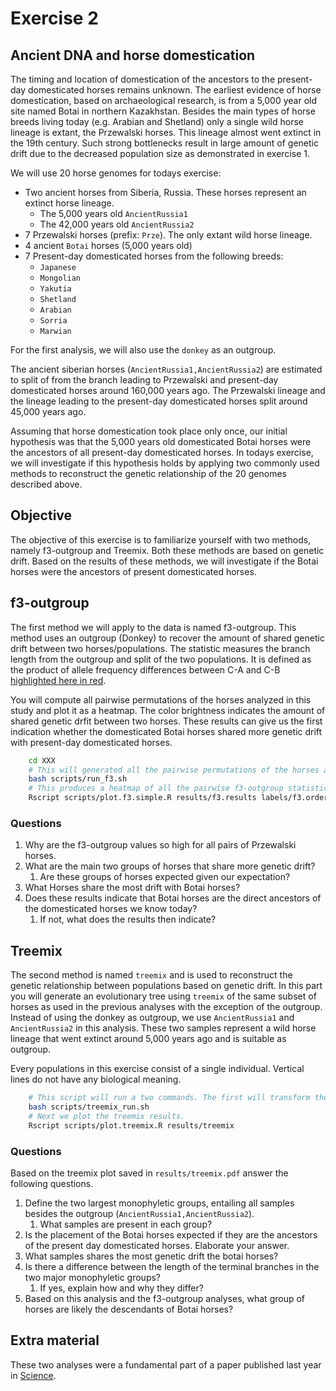 # Exercise 2 #

## Ancient DNA and horse domestication ##
The timing and location of domestication of the ancestors to the present-day domesticated horses remains unknown. The earliest evidence of horse domestication, based on archaeological research, is from a 5,000 year old site named Botai in northern Kazakhstan. Besides the main types of horse breeds living today (e.g. Arabian and Shetland) only a single wild horse lineage is extant, the Przewalski horses. This lineage almost went extinct in the 19th century. Such strong bottlenecks result in large amount of genetic drift due to the decreased population size as demonstrated in exercise 1. 

We will use 20 horse genomes for todays exercise:
- Two ancient horses from Siberia, Russia. These horses represent an extinct horse lineage.
  - The 5,000 years old `AncientRussia1`
  - The 42,000 years old `AncientRussia2`
- 7 Przewalski horses (prefix: `Prze`). The only extant wild horse lineage.
- 4 ancient `Botai` horses (5,000 years old) 
- 7 Present-day domesticated horses from the following breeds:
  - `Japanese`
  - `Mongolian`
  - `Yakutia`
  - `Shetland`
  - `Arabian`
  - `Sorria`
  - `Marwian`
  
For the first analysis, we will also use the `donkey` as an outgroup. 

The ancient siberian horses (`AncientRussia1,AncientRussia2`) are estimated to split of from the branch leading to Przewalski and present-day domesticated horses around 160,000 years ago. The Przewalski lineage and the lineage leading to the present-day domesticated horses split around 45,000 years ago.

Assuming that horse domestication took place only once, our initial hypothesis was that the 5,000 years old domesticated Botai horses were the ancestors of all present-day domesticated horses. In todays exercise, we will investigate if this hypothesis holds by applying two commonly used methods to reconstruct the genetic relationship of the 20 genomes described above.

## Objective ##
The objective of this exercise is to familiarize yourself with two methods, namely f3-outgroup and Treemix. Both these methods are based on genetic drift. Based on the results of these methods, we will investigate if the Botai horses were the ancestors of present domesticated horses.

## f3-outgroup ##
The first method we will apply to the data is named f3-outgroup. This method uses an outgroup (Donkey) to recover the amount of shared genetic drift between two horses/populations. The statistic measures the branch length from the outgroup and split of the two populations. It is defined as the product of allele frequency differences between C-A and C-B [highlighted here in red](https://gaworkshop.readthedocs.io/en/latest/_images/f3-tree.png). 

You will compute all pairwise permutations of the horses analyzed in this study and plot it as a heatmap. The color brightness indicates the amount of shared genetic drfit between two horses. These results can give us the first indication whether the domesticated Botai horses shared more genetic drift with present-day domesticated horses.

```bash
	cd XXX
	# This will generated all the pairwise permutations of the horses analyzed in this exercise
	bash scripts/run_f3.sh
	# This produces a heatmap of all the pairwise f3-outgroup statistics
	Rscript scripts/plot.f3.simple.R results/f3.results labels/f3.order
```

### Questions ###

1. Why are the f3-outgroup values so high for all pairs of Przewalski horses.
2. What are the main two groups of horses that share more genetic drift?
   1. Are these groups of horses expected given our expectation?
3. What Horses share the most drift with Botai horses?
4. Does these results indicate that Botai horses are the direct ancestors of the domesticated horses we know today?
   1. If not, what does the results then indicate?


## Treemix ##
The second method is named `treemix` and is used to reconstruct the genetic relationship between populations based on genetic drift. In this part you will generate an evolutionary tree using `treemix` of the same subset of horses as used in the previous analyses with the exception of the outgroup. Instead of using the donkey as outgroup, we use `AncientRussia1` and `AncientRussia2` in this analysis. These two samples represent a wild horse lineage that went extinct around 5,000 years ago and is suitable as outgroup. 

Every populations in this exercise consist of a single individual. Vertical lines do not have any biological meaning. 


```bash
	# This script will run a two commands. The first will transform the data into the required format for Treemix. The second command is the actual treemix command.
	bash scripts/treemix_run.sh
	# Next we plot the treemix results. 
	Rscript scripts/plot.treemix.R results/treemix
```

### Questions ###
Based on the treemix plot saved in `results/treemix.pdf` answer the following questions.
	
1. Define the two largest monophyletic groups, entailing all samples besides the outgroup (`AncientRussia1,AncientRussia2`). 
   1. What samples are present in each group?
2. Is the placement of the Botai horses expected if they are the ancestors of the present day domesticated horses. Elaborate your answer.
3. What samples shares the most genetic drift the botai horses?
4. Is there a difference between the length of the terminal branches in the two major monophyletic groups?
   1. If yes, explain how and why they differ?
5. Based on this analysis and the f3-outgroup analyses, what group of horses are likely the descendants of Botai horses?

## Extra material ##
These two analyses were a fundamental part of a paper published last year in [Science](http://science.sciencemag.org/content/360/6384/111).
